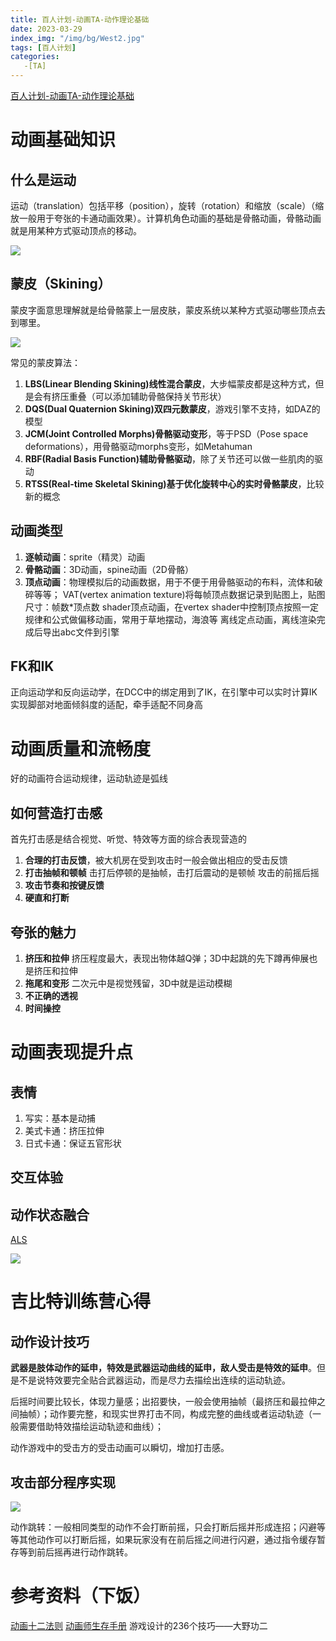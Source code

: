 ```yaml
---
title: 百人计划-动画TA-动作理论基础
date: 2023-03-29
index_img: "/img/bg/West2.jpg"
tags: [百人计划]
categories: 
   -[TA]
---
```


[百人计划-动画TA-动作理论基础](https://www.bilibili.com/video/BV1Bh411t7AF?p=2&vd_source=93b215eab72b2548f75d0772e28f8b20)
<!-- more -->

# 动画基础知识

## 什么是运动

运动（translation）包括平移（position），旋转（rotation）和缩放（scale）（缩放一般用于夸张的卡通动画效果）。计算机角色动画的基础是骨骼动画，骨骼动画就是用某种方式驱动顶点的移动。

![](/article_img/2023-03-29-13-40-25.png)

## 蒙皮（Skining）

蒙皮字面意思理解就是给骨骼蒙上一层皮肤，蒙皮系统以某种方式驱动哪些顶点去到哪里。

![](/article_img/2023-03-29-13-43-09.png)

常见的蒙皮算法：
1. **LBS(Linear Blending Skining)线性混合蒙皮**，大步幅蒙皮都是这种方式，但是会有挤压重叠（可以添加辅助骨骼保持关节形状）
2. **DQS(Dual Quaternion Skining)双四元数蒙皮**，游戏引擎不支持，如DAZ的模型
3. **JCM(Joint Controlled Morphs)骨骼驱动变形**，等于PSD（Pose space deformations），用骨骼驱动morphs变形，如Metahuman
4. **RBF(Radial Basis Function)辅助骨骼驱动**，除了关节还可以做一些肌肉的驱动
5. **RTSS(Real-time Skeletal Skining)基于优化旋转中心的实时骨骼蒙皮**，比较新的概念

## 动画类型

1. **逐帧动画**：sprite（精灵）动画
2. **骨骼动画**：3D动画，spine动画（2D骨骼）
3. **顶点动画**：物理模拟后的动画数据，用于不便于用骨骼驱动的布料，流体和破碎等等；
   VAT(vertex animation texture)将每帧顶点数据记录到贴图上，贴图尺寸：帧数*顶点数
   shader顶点动画，在vertex shader中控制顶点按照一定规律和公式做偏移动画，常用于草地摆动，海浪等
   离线定点动画，离线渲染完成后导出abc文件到引擎

## FK和IK

正向运动学和反向运动学，在DCC中的绑定用到了IK，在引擎中可以实时计算IK实现脚部对地面倾斜度的适配，牵手适配不同身高

# 动画质量和流畅度

好的动画符合运动规律，运动轨迹是弧线

## 如何营造打击感

首先打击感是结合视觉、听觉、特效等方面的综合表现营造的

1. **合理的打击反馈**，被大机房在受到攻击时一般会做出相应的受击反馈
2. **打击抽帧和顿帧**
   击打后停顿的是抽帧，击打后震动的是顿帧
   攻击的前摇后摇
3. **攻击节奏和按键反馈**
4. **硬直和打断**

## 夸张的魅力

1. **挤压和拉伸**
   挤压程度最大，表现出物体越Q弹；3D中起跳的先下蹲再伸展也是挤压和拉伸
2. **拖尾和变形**
   二次元中是视觉残留，3D中就是运动模糊
3. **不正确的透视**
4. **时间操控**

# 动画表现提升点

## 表情

1. 写实：基本是动捕
2. 美式卡通：挤压拉伸
3. 日式卡通：保证五官形状

## 交互体验

## 动作状态融合

[ALS](https://www.unrealengine.com/marketplace/zh-CN/product/advanced-locomotion-system-v1)

![](/article_img/2023-03-29-14-23-17.png)

# 吉比特训练营心得

## 动作设计技巧

**武器是肢体动作的延申，特效是武器运动曲线的延申，敌人受击是特效的延申**。但是不是说特效要完全贴合武器运动，而是尽力去描绘出连续的运动轨迹。

后摇时间要比较长，体现力量感；出招要快，一般会使用抽帧（最挤压和最拉伸之间抽帧）；动作要完整，和现实世界打击不同，构成完整的曲线或者运动轨迹（一般需要借助特效描绘运动轨迹和曲线）；

动作游戏中的受击方的受击动画可以瞬切，增加打击感。

## 攻击部分程序实现

![](/article_img/2023-08-16-19-28-58.png)

动作跳转：一般相同类型的动作不会打断前摇，只会打断后摇并形成连招；闪避等等其他动作可以打断后摇，如果玩家没有在前后摇之间进行闪避，通过指令缓存暂存等到前后摇再进行动作跳转。


# 参考资料（下饭）

[动画十二法则](https://www.bilibili.com/video/BV1Qt411v7ih/?spm_id_from=333.337.search-card.all.click&vd_source=93b215eab72b2548f75d0772e28f8b20)
[动画师生存手册](https://www.bilibili.com/video/BV1Mt4y1X7oB/?spm_id_from=333.337.search-card.all.click&vd_source=93b215eab72b2548f75d0772e28f8b20)
游戏设计的236个技巧——大野功二